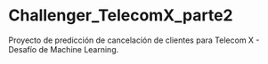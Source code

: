 # Challenger_TelecomX_parte2
Proyecto de predicción de cancelación de clientes para Telecom X - Desafío de Machine Learning.
